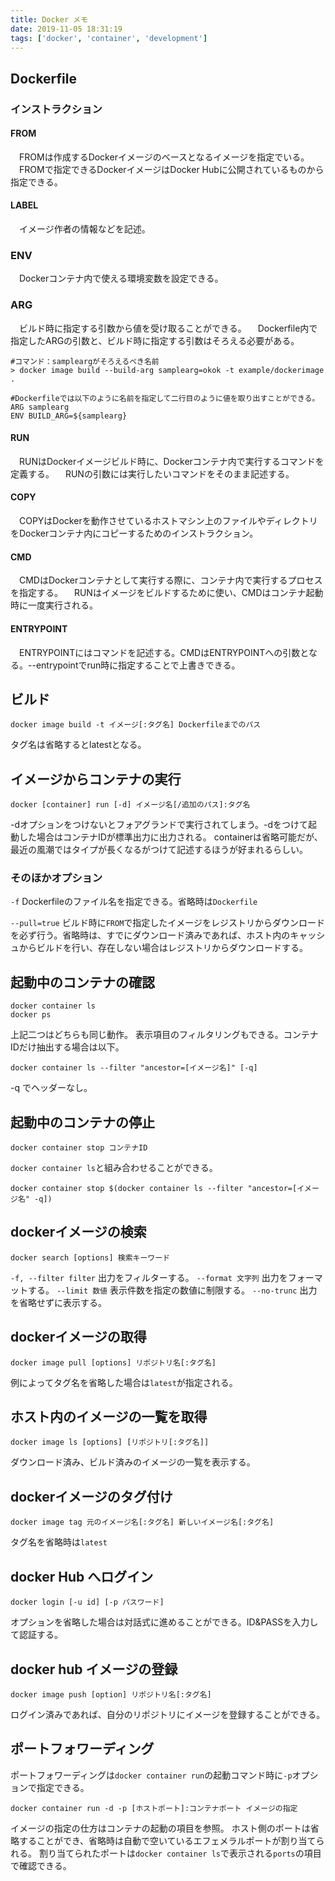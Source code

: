 ```yaml
---
title: Docker メモ
date: 2019-11-05 18:31:19
tags: ['docker', 'container', 'development']
---
```


## Dockerfile

### インストラクション

#### FROM
　FROMは作成するDockerイメージのベースとなるイメージを指定でいる。
　FROMで指定できるDockerイメージはDocker Hubに公開されているものから指定できる。

#### LABEL
　イメージ作者の情報などを記述。

### ENV
　Dockerコンテナ内で使える環境変数を設定できる。

### ARG
　ビルド時に指定する引数から値を受け取ることができる。
　Dockerfile内で指定したARGの引数と、ビルド時に指定する引数はそろえる必要がある。

```
#コマンド：sampleargがそろえるべき名前
> docker image build --build-arg samplearg=okok -t example/dockerimage .

#Dockerfileでは以下のように名前を指定して二行目のように値を取り出すことができる。
ARG samplearg
ENV BUILD_ARG=${samplearg}
```



#### RUN
　RUNはDockerイメージビルド時に、Dockerコンテナ内で実行するコマンドを定義する。
　RUNの引数には実行したいコマンドをそのまま記述する。

#### COPY
　COPYはDockerを動作させているホストマシン上のファイルやディレクトリをDockerコンテナ内にコピーするためのインストラクション。

#### CMD
　CMDはDockerコンテナとして実行する際に、コンテナ内で実行するプロセスを指定する。
　RUNはイメージをビルドするために使い、CMDはコンテナ起動時に一度実行される。

#### ENTRYPOINT
　ENTRYPOINTにはコマンドを記述する。CMDはENTRYPOINTへの引数となる。--entrypointでrun時に指定することで上書きできる。

## ビルド

```
docker image build -t イメージ[:タグ名] Dockerfileまでのパス
```

タグ名は省略するとlatestとなる。

## イメージからコンテナの実行

```
docker [container] run [-d] イメージ名[/追加のパス]:タグ名
```

-dオプションをつけないとフォアグランドで実行されてしまう。-dをつけて起動した場合はコンテナIDが標準出力に出力される。
containerは省略可能だが、最近の風潮ではタイプが長くなるがつけて記述するほうが好まれるらしい。

### そのほかオプション

`-f` Dockerfileのファイル名を指定できる。省略時は`Dockerfile`

`--pull=true` ビルド時に`FROM`で指定したイメージをレジストリからダウンロードを必ず行う。省略時は、すでにダウンロード済みであれば、ホスト内のキャッシュからビルドを行い、存在しない場合はレジストリからダウンロードする。

## 起動中のコンテナの確認

```
docker container ls
docker ps
```

上記二つはどちらも同じ動作。
表示項目のフィルタリングもできる。コンテナIDだけ抽出する場合は以下。

```
docker container ls --filter "ancestor=[イメージ名]" [-q]
```
-q でヘッダーなし。

## 起動中のコンテナの停止

```
docker container stop コンテナID
```

`docker container ls`と組み合わせることができる。

```
docker container stop $(docker container ls --filter "ancestor=[イメージ名" -q])
```

## dockerイメージの検索

```
docker search [options] 検索キーワード
```

`-f, --filter filter` 出力をフィルターする。
`--format 文字列` 出力をフォーマットする。
`--limit 数値` 表示件数を指定の数値に制限する。
`--no-trunc` 出力を省略せずに表示する。

## dockerイメージの取得

```
docker image pull [options] リポジトリ名[:タグ名]
```

例によってタグ名を省略した場合は`latest`が指定される。

## ホスト内のイメージの一覧を取得

```
docker image ls [options] [リポジトリ[:タグ名]]
```

ダウンロード済み、ビルド済みのイメージの一覧を表示する。

## dockerイメージのタグ付け

```
docker image tag 元のイメージ名[:タグ名] 新しいイメージ名[:タグ名]
```

タグ名を省略時は`latest`

## docker Hub へログイン

```
docker login [-u id] [-p パスワード]
```

オプションを省略した場合は対話式に進めることができる。ID&PASSを入力して認証する。

## docker hub イメージの登録

```
docker image push [option] リポジトリ名[:タグ名]
```

ログイン済みであれば、自分のリポジトリにイメージを登録することができる。

## ポートフォワーディング

ポートフォワーディングは`docker container run`の起動コマンド時に`-p`オプションで指定できる。

```
docker container run -d -p [ホストポート]:コンテナポート イメージの指定
```

イメージの指定の仕方はコンテナの起動の項目を参照。
ホスト側のポートは省略することができ、省略時は自動で空いているエフェメラルポートが割り当てられる。
割り当てられたポートは`docker container ls`で表示される`ports`の項目で確認できる。